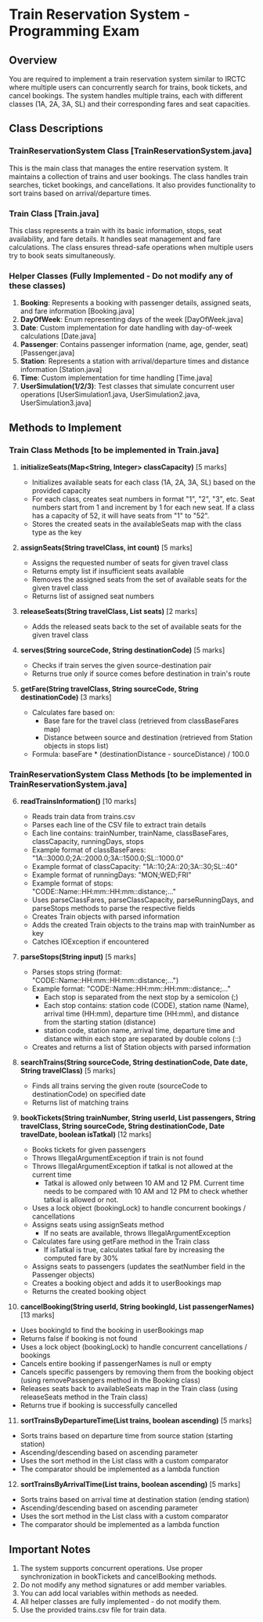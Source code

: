 # Train Reservation System - Programming Exam

## Overview

You are required to implement a train reservation system similar to IRCTC where multiple users can concurrently search for trains, book tickets, and cancel bookings. The system handles multiple trains, each with different classes (1A, 2A, 3A, SL) and their corresponding fares and seat capacities.

## Class Descriptions

### TrainReservationSystem Class [TrainReservationSystem.java]
This is the main class that manages the entire reservation system. It maintains a collection of trains and user bookings. The class handles train searches, ticket bookings, and cancellations. It also provides functionality to sort trains based on arrival/departure times.

### Train Class [Train.java]
This class represents a train with its basic information, stops, seat availability, and fare details. It handles seat management and fare calculations. The class ensures thread-safe operations when multiple users try to book seats simultaneously.

### Helper Classes (Fully Implemented - Do not modify any of these classes)
1. **Booking**: Represents a booking with passenger details, assigned seats, and fare information [Booking.java]
2. **DayOfWeek**: Enum representing days of the week [DayOfWeek.java]
3. **Date**: Custom implementation for date handling with day-of-week calculations [Date.java]
4. **Passenger**: Contains passenger information (name, age, gender, seat) [Passenger.java]
5. **Station**: Represents a station with arrival/departure times and distance information [Station.java]
6. **Time**: Custom implementation for time handling [Time.java]
7. **UserSimulation(1/2/3)**: Test classes that simulate concurrent user operations [UserSimulation1.java, UserSimulation2.java, UserSimulation3.java]

## Methods to Implement

### Train Class Methods [to be implemented in Train.java]

1. **initializeSeats(Map<String, Integer> classCapacity)** [5 marks]
   - Initializes available seats for each class (1A, 2A, 3A, SL) based on the provided capacity
   - For each class, creates seat numbers in format "1", "2", "3", etc. Seat numbers start from 1 and increment by 1 for each new seat. If a class has a capacity of 52, it will have seats from "1" to "52".
   - Stores the created seats in the availableSeats map with the class type as the key

2. **assignSeats(String travelClass, int count)** [5 marks]
   - Assigns the requested number of seats for given travel class
   - Returns empty list if insufficient seats available
   - Removes the assigned seats from the set of available seats for the given travel class
   - Returns list of assigned seat numbers

3. **releaseSeats(String travelClass, List<String> seats)** [2 marks]
   - Adds the released seats back to the set of available seats for the given travel class

4. **serves(String sourceCode, String destinationCode)** [5 marks]
   - Checks if train serves the given source-destination pair
   - Returns true only if source comes before destination in train's route

5. **getFare(String travelClass, String sourceCode, String destinationCode)** [3 marks]
   - Calculates fare based on:
     * Base fare for the travel class (retrieved from classBaseFares map)
     * Distance between source and destination (retrieved from Station objects in stops list)
   - Formula: baseFare * (destinationDistance - sourceDistance) / 100.0

### TrainReservationSystem Class Methods [to be implemented in TrainReservationSystem.java]

6. **readTrainsInformation()** [10 marks]
   - Reads train data from trains.csv
    - Parses each line of the CSV file to extract train details
    - Each line contains: trainNumber, trainName, classBaseFares, classCapacity, runningDays, stops
    - Example format of classBaseFares: "1A::3000.0;2A::2000.0;3A::1500.0;SL::1000.0"
    - Example format of classCapacity: "1A::10;2A::20;3A::30;SL::40"
    - Example format of runningDays: "MON;WED;FRI"
    - Example format of stops: "CODE::Name::HH:mm::HH:mm::distance;..."
   - Uses parseClassFares, parseClassCapacity, parseRunningDays, and parseStops methods to parse the respective fields
   - Creates Train objects with parsed information
   - Adds the created Train objects to the trains map with trainNumber as key
   - Catches IOException if encountered

7. **parseStops(String input)** [5 marks]
   - Parses stops string (format: "CODE::Name::HH:mm::HH:mm::distance;...")
   - Example format: "CODE::Name::HH:mm::HH:mm::distance;..."
        - Each stop is separated from the next stop by a semicolon (;)
        - Each stop contains: station code (CODE), station name (Name), arrival time (HH:mm), departure time (HH:mm), and distance from the starting station (distance)
        - station code, station name, arrival time, departure time and distance within each stop are separated by double colons (::)
   - Creates and returns a list of Station objects with parsed information

8. **searchTrains(String sourceCode, String destinationCode, Date date, String travelClass)** [5 marks]
   - Finds all trains serving the given route (sourceCode to destinationCode) on specified date
   - Returns list of matching trains

9. **bookTickets(String trainNumber, String userId, List<Passenger> passengers, String travelClass, String sourceCode, String destinationCode, Date travelDate, boolean isTatkal)** [12 marks]
   - Books tickets for given passengers
   - Throws IllegalArgumentException if train is not found
   - Throws IllegalArgumentException if tatkal is not allowed at the current time
        - Tatkal is allowed only between 10 AM and 12 PM. Current time needs to be compared with 10 AM and 12 PM to check whether tatkal is allowed or not.
   - Uses a lock object (bookingLock) to handle concurrent bookings / cancellations
   - Assigns seats using assignSeats method
     - If no seats are available, throws IllegalArgumentException
   - Calculates fare using getFare method in the Train class
     - If isTatkal is true, calculates tatkal fare by increasing the computed fare by 30%
   - Assigns seats to passengers (updates the seatNumber field in the Passenger objects)
   - Creates a booking object and adds it to userBookings map
   - Returns the created booking object

10. **cancelBooking(String userId, String bookingId, List<String> passengerNames)** [13 marks]
   - Uses bookingId to find the booking in userBookings map
   - Returns false if booking is not found
   - Uses a lock object (bookingLock) to handle concurrent cancellations / bookings
   - Cancels entire booking if passengerNames is null or empty
   - Cancels specific passengers by removing them from the booking object (using removePassengers method in the Booking class)
   - Releases seats back to availableSeats map in the Train class (using releaseSeats method in the Train class)
   - Returns true if booking is successfully cancelled


11. **sortTrainsByDepartureTime(List<Train> trains, boolean ascending)** [5 marks]
   - Sorts trains based on departure time from source station (starting station)
   - Ascending/descending based on ascending parameter
   - Uses the sort method in the List class with a custom comparator
   - The comparator should be implemented as a lambda function

12. **sortTrainsByArrivalTime(List<Train> trains, boolean ascending)** [5 marks]
   - Sorts trains based on arrival time at destination station (ending station)
   - Ascending/descending based on ascending parameter
   - Uses the sort method in the List class with a custom comparator
   - The comparator should be implemented as a lambda function

## Important Notes

1. The system supports concurrent operations. Use proper synchronization in bookTickets and cancelBooking methods.
2. Do not modify any method signatures or add member variables.
3. You can add local variables within methods as needed.
4. All helper classes are fully implemented - do not modify them.
5. Use the provided trains.csv file for train data. 
